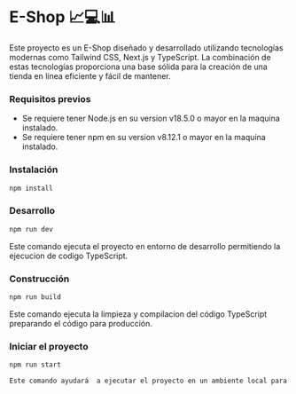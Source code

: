 # E-Shop 📈💻📊
Este proyecto es un E-Shop diseñado y desarrollado utilizando tecnologías modernas como Tailwind CSS, Next.js y TypeScript. La combinación de estas tecnologías proporciona una base sólida para la creación de una tienda en línea eficiente y fácil de mantener.


### Requisitos previos

* Se requiere tener Node.js en su version v18.5.0 o mayor en la maquina instalado.
* Se requiere tener npm en su version v8.12.1 o mayor en la maquina instalado.

### Instalación 

```bash
npm install
```

### Desarrollo

```bash
npm run dev
```

Este comando ejecuta el proyecto en entorno de desarrollo permitiendo la ejecucion de codigo TypeScript.


### Construcción 

```bash
npm run build
```

Este comando ejecuta la limpieza y compilacion del código TypeScript preparando el código para producción.

### Iniciar el proyecto 

```bash
npm run start

Este comando ayudará  a ejecutar el proyecto en un ambiente local para así poder hacer pruebas y cambios.

